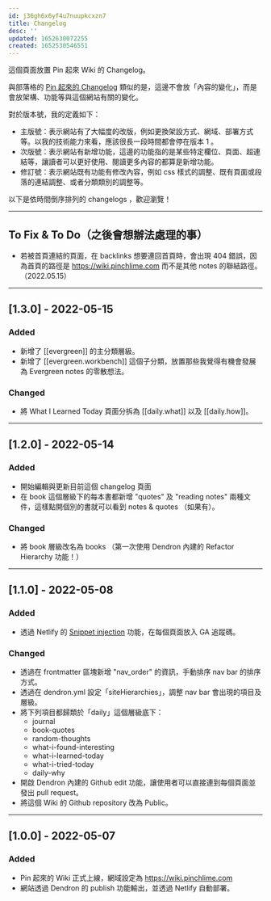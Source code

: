 ```yaml
---
id: j36gh6x6yf4u7nuupkcxzn7
title: Changelog
desc: ''
updated: 1652630072255
created: 1652530546551
---
```


這個頁面放置 Pin 起來 Wiki 的 Changelog。

與部落格的 [Pin 起來的 Changelog](https://pinchlime.com/changelog/) 類似的是，這邊不會放「內容的變化」，而是會放架構、功能等與這個網站有關的變化。

對於版本號，我的定義如下：

- 主版號：表示網站有了大幅度的改版，例如更換架設方式、網域、部署方式等。以我的技術能力來看，應該很長一段時間都會停在版本 1 。
- 次版號：表示網站有新增功能，這邊的功能指的是某些特定欄位、頁面、超連結等，讓讀者可以更好使用、閱讀更多內容的都算是新增功能。
- 修訂號：表示網站既有功能有修改內容，例如 css 樣式的調整、既有頁面或段落的連結調整、或者分類類別的調整等。

以下是依時間倒序排列的 changelogs ，歡迎瀏覽！

---

## To Fix & To Do（之後會想辦法處理的事）

- 若被首頁連結的頁面，在 backlinks 想要連回首頁時，會出現 404 錯誤，因為首頁的路徑是 https://wiki.pinchlime.com 而不是其他 notes 的聯結路徑。 （2022.05.15）


---

## [1.3.0] - 2022-05-15

### Added 

- 新增了 [[evergreen]] 的主分類層級。
- 新增了 [[evergreen.workbench]] 這個子分類，放置那些我覺得有機會發展為 Evergreen notes 的零散想法。

### Changed

- 將 What I Learned Today 頁面分拆為 [[daily.what]] 以及 [[daily.how]]。

---

## [1.2.0] - 2022-05-14

### Added

- 開始編輯與更新目前這個 changelog 頁面
- 在 book 這個層級下的每本書都新增 "quotes" 及 "reading notes" 兩種文件，這樣點開個別的書就可以看到 notes & quotes （如果有）。

### Changed

- 將 book 層級改名為 books （第一次使用 Dendron 內建的 Refactor Hierarchy 功能！）

---

## [1.1.0] - 2022-05-08

### Added

- 透過 Netlify 的 [Snippet injection](https://docs.netlify.com/site-deploys/post-processing/snippet-injection/) 功能，在每個頁面放入 GA 追蹤碼。

### Changed

- 透過在 frontmatter 區塊新增 "nav_order" 的資訊，手動排序 nav bar 的排序方式。
- 透過在 dendron.yml 設定「siteHierarchies」，調整 nav bar 會出現的項目及層級。
- 將下列項目都歸類於「daily」這個層級底下：
    - journal
    - book-quotes
    - random-thoughts
    - what-i-found-interesting
    - what-i-learned-today
    - what-i-tried-today
    - daily-why
- 開啟 Dendron 內建的 Github edit 功能，讓使用者可以直接連到每個頁面並發出 pull request。
- 將這個 Wiki 的 Github repository 改為 Public。

---

## [1.0.0] - 2022-05-07

### Added

- Pin 起來的 Wiki 正式上線，網域設定為 https://wiki.pinchlime.com
- 網站透過 Dendron 的 publish 功能輸出，並透過 Netlify 自動部署。
